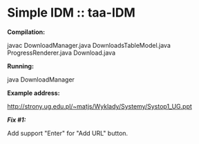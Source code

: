 # Simple IDM :: taa-IDM

**Compilation:**

  javac DownloadManager.java DownloadsTableModel.java ProgressRenderer.java Download.java

**Running:**

  java DownloadManager

**Example address:**

  http://strony.ug.edu.pl/~matjs/Wyklady/Systemy/Systop1_UG.ppt

_**Fix #1:**_

  Add support "Enter" for "Add URL" button.
